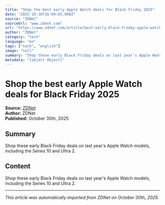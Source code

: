 ```yaml
---
title: "Shop the best early Apple Watch deals for Black Friday 2025"
date: "2025-10-30T16:09:03.000Z"
source: "ZDNet"
sourceUrl: "www.zdnet.com"
url: "https://www.zdnet.com/article/best-early-black-friday-apple-watch-deals-2025/"
author: "ZDNet"
category: "tech"
language: "en"
tags: ["tech", "english"]
image: "null"
summary: "Shop these early Black Friday deals on last year's Apple Watch models, including the Series 10 and Ultra 2."
metadata: "[object Object]"
---
```


# Shop the best early Apple Watch deals for Black Friday 2025

**Source:** [ZDNet](https://www.zdnet.com/article/best-early-black-friday-apple-watch-deals-2025/)  
**Author:** ZDNet  
**Published:** October 30th, 2025  

## Summary

Shop these early Black Friday deals on last year's Apple Watch models, including the Series 10 and Ultra 2.

## Content

Shop these early Black Friday deals on last year's Apple Watch models, including the Series 10 and Ultra 2.

---

*This article was automatically imported from ZDNet on October 30th, 2025.*

